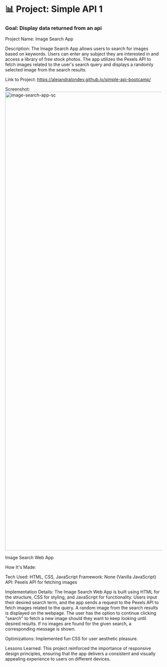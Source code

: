 # 📊 Project: Simple API 1

### Goal: Display data returned from an api

Project Name: Image Search App

Description:
The Image Search App allows users to search for images based on keywords. Users can enter any subject they are interested in and access a library of free stock photos. The app utilizes the Pexels API to fetch images related to the user's search query and displays a randomly selected image from the search results.

Link to Project: https://alejandralondev.github.io/simple-api-bootcamp/ 

Screenshot: <img width="1470" alt="image-search-app-sc" src="https://github.com/alejandralondev/simple-api-bootcamp/assets/145242183/18b926d6-13b5-4ca6-896a-3e3ba3479012">


Image Search Web App

How It's Made:

Tech Used: HTML, CSS, JavaScript
Framework: None (Vanilla JavaScript)
API: Pexels API for fetching images

Implementation Details:
The Image Search Web App is built using HTML for the structure, CSS for styling, and JavaScript for functionality. Users input their desired search term, and the app sends a request to the Pexels API to fetch images related to the query. A random image from the search results is displayed on the webpage. The user has the option to continue clicking "search" to fetch a new image should they want to keep looking until desired results. If no images are found for the given search, a corresponding message is shown.

Optimizations:
Implemented fun CSS for user aesthetic pleasure.

Lessons Learned:
This project reinforced the importance of responsive design principles, ensuring that the app delivers a consistent and visually appealing experience to users on different devices. 
